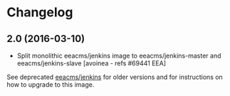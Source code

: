 # Changelog


## 2.0 (2016-03-10)

- Split monolithic eeacms/jenkins image to eeacms/jenkins-master and eeacms/jenkins-slave 
  [avoinea - refs #69441 EEA]

See deprecated [eeacms/jenkins](https://hub.docker.com/r/eeacms/jenkins) for older versions and for instructions on how to upgrade to this image.
